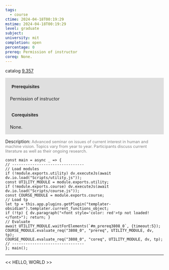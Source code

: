 ```yaml
---
tags:
  - course
ctime: 2024-04-18T00:19:29
mstime: 2024-04-18T00:19:29
level: graduate
subject: 
university: mit
completion: open
percentage: 0
prereq: Permission of instructor
coreq: None.
---
```


catalog [9.357](http://student.mit.edu/catalog/m9a.html#9.357)

<span style="display: block; padding: 15px; background-color: rgb(100, 100, 100, 0.2);"><font id="m_prereq3808_0" style="display: block; font-family: Arial, sans-serif; font-weight: bold; padding: 5px">Prerequisites</font><br><span id="prereq3808_0">Permission of instructor</span></span>
<span style="display: block; padding: 15px; background-color: rgb(100, 100, 100, 0.2);"><font id="m_coreq3808_0" style="display: block; font-family: Arial, sans-serif; font-weight: bold; padding: 5px">Corequisites</font><br><span id="coreq3808_0">None.</span></span>

<font style="">Description:</font>
<font style="color: grey; font-size: 0.8rem;">Advanced seminar on issues of current interest in human and machine vision. Topics vary from year to year. Participants discuss current literature as well as their ongoing research.</font>

```dataviewjs
const main = async _ => {
// --------------------------------
// Load modules
if (!module.exports.utility) dv.executeJs(await dv.io.load("Scripts/utility.js"));
const UTILITY_MODULE = module.exports.utility;
if (!module.exports.course) dv.executeJs(await dv.io.load("Scripts/course.js"));
const COURSE_MODULE = module.exports.course;
// Load tp
let tp = this.app.plugins.getPlugin("templater-obsidian").templater.current_functions_object;
if (!tp) { dv.paragraph("<font style='color: red'>tp not loaded!</font>"); return; }
// Evaluate
await UTILITY_MODULE.waitForElements(`#m_prereq3808_0`, {timeout:5});
COURSE_MODULE.evaluate_req("3808_0", "prereq", UTILITY_MODULE, dv, tp);
COURSE_MODULE.evaluate_req("3808_0", "coreq", UTILITY_MODULE, dv, tp);
// --------------------------------
}; main();
```

---

<< HELLO, WORLD >>
